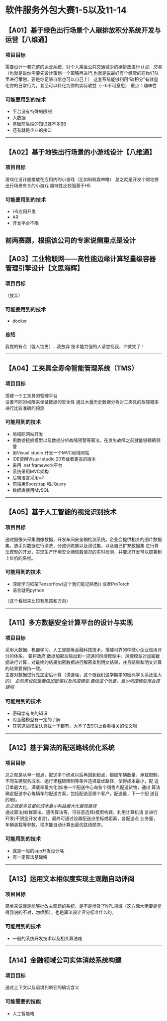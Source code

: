 # 软件服务外包大赛1-5以及11-14

## 【A01】基于绿色出行场景个人碳排放积分系统开发与运营【八维通】
### 项目目标
需要设计一套完整的运营系统，对个人乘坐公共交通减少的碳排放进行*认证、交易*（也就是说你需要先设计策划一个策略再进行,也就是说最好有个经管的在你们队里进行策划，要是你足够自信也可以自己上）
这套系统能够利用“碳积分”有效量化你的日常行为，甚至可以转化为你的实际收益（--b不可意思）
重点：趣味性
### 可能要用到的技术
* 平台没有特殊的限制
* 大数据
* 基础前后端的知识就不多BB
* 还有就是企业的接口

---
## 【A02】基于地铁出行场景的小游戏设计【八维通】
###  项目目标
游戏化设计直接放在应用内的小游戏（比如蚂蚁森林咯）
总之就是开发个跟地铁出行场景有关的小游戏 趣味性比较强基于H5
### 可能要用到的技术
* H5应用开发
* AR
* 开发平台不限

前两赛题，根据该公司的专家说侧重点是设计
---
## 【A03】工业物联网——高性能边缘计算轻量级容器管理引擎设计【文思海辉】
### 项目目标
（放弃）
### 可能要用到的技术
* docker

### 总结
我觉的有点（强人锁男）...我放弃
技术能力强的人请忽视我，冲就完了！

----
## 【A04】工夹具全寿命智能管理系统（TMS）
### 项目目标
搭建一个工夹具的管理平台  
设置不同的权限来保证数据的安全性
通过大量历史数据分析对工夹具的故障概率进行比较准确的预测
###  可能用到的技术
* 局域网网站开发
* 用数据挖掘模型以及数据分析故障预警等算法，在发生故障之前就能够精确预警
* 用Visual studio 开发一个MVC局域网站
* IDE使用Visual studio 2015或者更高的版本
* 采用 .net framework平台
* 系统采用MVC架构
* 后端语言采用c#
* 前端用Bootstrap 和JQuery
* 数据库使用MySQL
---
## 【A05】基于人工智能的视觉识别技术
### 项目目标
通过摄像头采集图像数据，开发车间安全帽检测系统。企业会提供相关的图片数据集，选手对数据进行清洗，分成训练集以及测试集，以及自己扩充数据集
进行算法模型的开发，实现生产环境安全帽佩戴情况的实时检测，并要求开发可以部署到上位机的系统。
### 可能用到的技术
* 深度学习框架Tensorflow(这个我们笔记熟悉)) 或者ProTorch
* 语言就用python

（这个看起来比较有思路和方向）

-----

## 【A11】多方数据安全计算平台的设计与实现
### 项目目标
采用大数据、机器学习、人工智能等金融科技技术，搭建可靠的中微小企业信用评分的体系。
要将政府 数据加密后输出到一贷通的风控模型中，风控模型对加密数据进行计算，对最终的结果加密数据进行解密拿到明文结果，并且结果和明文计算的结果要保持一致。  
主要对数据进行先加密后计算（讲道理，这个跟我们这学期学的密码学关系还蛮大的）
*总的来说就是要做加密端以及风控模型*
*要做这个玩意，至少风控模型得会搭建吧*
### 可能用到的技术
* 密码学有关的知识
* 对金融模型有一定的了解
* 其实这些模型认真找一下都有，大不了去SCI上看看相关的论文呗

---

## 【A12】基于算法的配送路线优化系统
### 项目目标
总之就是从单一起点，配送多个终点以后再回到起点，根据车辆数量，承载限制，不同车辆服务成本、运行里程碑限制等条件选择最优路径，使得成本最小，配 送订单最大化，满载率最大化(如由一个配送中心向各个销售点配送货物，通过 算法确定配送中心每辆车的配送方案，包括配送至哪个客户，配送量，下一个配 送目的地)。  
*总之就是多变量的成本最小利益最大化最短路径*  
通过算法(蚁群算法、遗传算法等，可任意选择)模型构建，利用计算机语 言进行开发(不限定开发语言)，最终可通过设置配送点坐标或距离，各配送点 业务量，车辆装载等参数，程序能自动计算出最优路线顺序。
### 可能用到的技术
*  就是一般的app开发设计咯
*  有一定算法基础咯

---
## 【A13】运用文本相似度实现主观题自动评阅
### 项目目标
简单来说就是能够批改主观题的系统，是不是涉及了NPL领域（这方面大佬要是觉得我说的不对，勿喷那），也是算法设计评分标准什么的。
### 可能用到的技术
* 一般的系统开发技术以及相关算法咯

---
## 【A14】金融领域公司实体消歧系统构建
### 项目目标
通过上下文以及语境判断它的确切含义
### 可能需要的技能
* 人工智能咯


